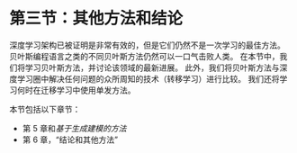 # 第三节：其他方法和结论

深度学习架构已被证明是非常有效的，但是它们仍然不是一次学习的最佳方法。 贝叶斯编程语言之类的不同贝叶斯方法仍然可以一口气击败人类。 在本节中，我们将学习贝叶斯方法，并讨论该领域的最新进展。 此外，我们将贝叶斯方法与深度学习圈中解决任何问题的众所周知的技术（转移学习）进行比较。 我们还将学习何时在迁移学习中使用单发方法。

本节包括以下章节：

*   第 5 章和*基于生成建模的方法*
*   第 6 章，“结论和其他方法”
